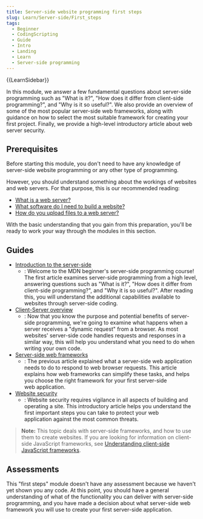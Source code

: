 ```yaml
---
title: Server-side website programming first steps
slug: Learn/Server-side/First_steps
tags:
  - Beginner
  - CodingScripting
  - Guide
  - Intro
  - Landing
  - Learn
  - Server-side programming
---
```

{{LearnSidebar}}

In this module, we answer a few fundamental questions about server-side programming such as "What is it?", "How does it differ from client-side programming?", and "Why is it so useful?". We also provide an overview of some of the most popular server-side web frameworks, along with guidance on how to select the most suitable framework for creating your first project. Finally, we provide a high-level introductory article about web server security.

## Prerequisites

Before starting this module, you don't need to have any knowledge of server-side website programming or any other type of programming.

However, you should understand something about the workings of websites and web servers. For that purpose, this is our recommended reading:

- [What is a web server?](/en-US/docs/Learn/Common_questions/What_is_a_web_server)
- [What software do I need to build a website?](/en-US/docs/Learn/Common_questions/What_software_do_I_need)
- [How do you upload files to a web server?](/en-US/docs/Learn/Common_questions/Upload_files_to_a_web_server)

With the basic understanding that you gain from this preparation, you'll be ready to work your way through the modules in this section.

## Guides

- [Introduction to the server-side](/en-US/docs/Learn/Server-side/First_steps/Introduction)
  - : Welcome to the MDN beginner's server-side programming course! The first article examines server-side programming from a high level, answering questions such as "What is it?", "How does it differ from client-side programming?", and "Why it is so useful?". After reading this, you will understand the additional capabilities available to websites through server-side coding.
- [Client-Server overview](/en-US/docs/Learn/Server-side/First_steps/Client-Server_overview)
  - : Now that you know the purpose and potential benefits of server-side programming, we're going to examine what happens when a server receives a "dynamic request" from a browser. As most websites' server-side code handles requests and responses in a similar way, this will help you understand what you need to do when writing your own code.
- [Server-side web frameworks](/en-US/docs/Learn/Server-side/First_steps/Web_frameworks)
  - : The previous article explained what a server-side web application needs to do to respond to web browser requests. This article explains how web frameworks can simplify these tasks, and helps you choose the right framework for your first server-side web application.
- [Website security](/en-US/docs/Learn/Server-side/First_steps/Website_security)
  - : Website security requires vigilance in all aspects of building and operating a site. This introductory article helps you understand the first important steps you can take to protect your web application against the most common threats.

> **Note:** This topic deals with server-side frameworks, and how to use them to create websites. If you are looking for information on client-side JavaScript frameworks, see [Understanding client-side JavaScript frameworks](/en-US/docs/Learn/Tools_and_testing/Client-side_JavaScript_frameworks).

## Assessments

This "first steps" module doesn't have any assessment because we haven't yet shown you any code. At this point, you should have a general understanding of what of the functionality you can deliver with server-side programming, and you have made a decision about what server-side web framework you will use to create your first server-side application.
